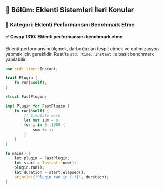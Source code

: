 ## 📘 Bölüm: Eklenti Sistemleri İleri Konular  
### 🔹 Kategori: Eklenti Performansını Benchmark Etme  
#### ✅ Cevap 1310: Eklenti performansını benchmark etme

Eklenti performansını ölçmek, darboğazları tespit etmek ve optimizasyon yapmak için gereklidir. Rust'ta `std::time::Instant` ile basit benchmark yapılabilir.

```rust
use std::time::Instant;

trait Plugin {
    fn run(&self);
}

struct FastPlugin;

impl Plugin for FastPlugin {
    fn run(&self) {
        // Simulate work
        let mut sum = 0;
        for i in 0..1000 {
            sum += i;
        }
    }
}

fn main() {
    let plugin = FastPlugin;
    let start = Instant::now();
    plugin.run();
    let duration = start.elapsed();
    println!("Plugin ran in {:?}", duration);
}
```

